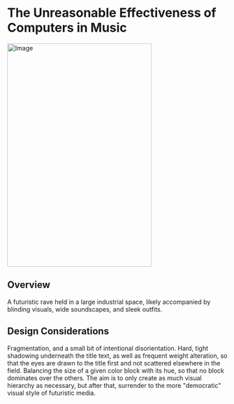 # The Unreasonable Effectiveness of Computers in Music

<img width="330" height="510" alt="Image" src="https://github.com/user-attachments/assets/049d67bf-ac66-4755-9bf0-2bd0e0c32b10" />

## Overview

A futuristic rave held in a large industrial space, likely accompanied by blinding visuals, wide soundscapes, and sleek outfits.

## Design Considerations

Fragmentation, and a small bit of intentional disorientation. Hard, tight shadowing underneath the title text, as well as frequent weight alteration, so that the eyes are drawn to the title first and not scattered elsewhere in the field. Balancing the size of a given color block with its hue, so that no block dominates over the others. The aim is to only create as much visual hierarchy as necessary, but after that, surrender to the more \"democratic\" visual style of futuristic media.
